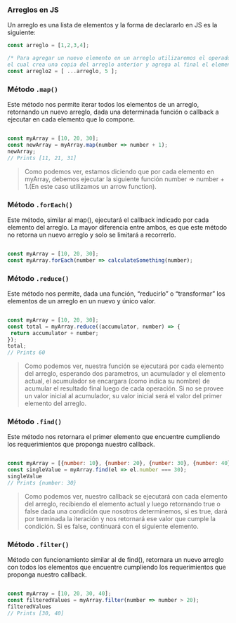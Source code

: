 ### Arreglos en JS

Un arreglo es una lista de elementos y la forma de declararlo en JS es la siguiente:

```javascript
const arreglo = [1,2,3,4];

/* Para agregar un nuevo elemento en un arreglo utilizaremos el operador spread
el cual crea una copia del arreglo anterior y agrega al final el elemento que coloques. */
const arreglo2 = [ ...arreglo, 5 ];

```


### Método `.map()`

Este método nos permite iterar todos los elementos de un arreglo, retornando un nuevo arreglo,
dada una determinada función o callback a ejecutar en cada elemento que lo compone.

```javascript

const myArray = [10, 20, 30];
const newArray = myArray.map(number => number + 1);
newArray;
// Prints [11, 21, 31]
```

> Como podemos ver, estamos diciendo que por cada elemento en myArray, debemos ejecutar la siguiente función number => number + 1.(En este caso utilizamos un arrow function).



### Método `.forEach()`

Este método, similar al map(), ejecutará el callback indicado por cada elemento del arreglo.
La mayor diferencia entre ambos, es que este método no retorna un nuevo arreglo y solo se limitará a recorrerlo.

```javascript

const myArray = [10, 20, 30];
const myArray.forEach(number => calculateSomething(number);
```


### Método `.reduce()`

Este método nos permite, dada una función, “reducirlo” o “transformar” los elementos de un arreglo en un nuevo y único valor.

```javascript

const myArray = [10, 20, 30];
const total = myArray.reduce((accumulator, number) => {
 return accumulator + number;
});
total;
// Prints 60
```

> Como podemos ver, nuestra función se ejecutará por cada elemento del arreglo, esperando dos parametros,
un acumulador y el elemento actual, el acumulador se encargara (como indica su nombre) de acumular el resultado final
luego de cada operación. Si no se provee un valor inicial al acumulador,
su valor inicial será el valor del primer elemento del arreglo.


### Método `.find()`

Este método nos retornara el primer elemento que encuentre cumpliendo los requerimientos que proponga nuestro callback.

```javascript

const myArray = [{number: 10}, {number: 20}, {number: 30}, {number: 40}];
const singleValue = myArray.find(el => el.number === 30);
singleValue
// Prints {number: 30}
```

> Como podemos ver, nuestro callback se ejecutará con cada elemento del arreglo, recibiendo 
el elemento actual y luego retornando true o false dada una condición que nosotros determinemos, 
si es true, dará por terminada la iteración y nos retornará ese valor que cumple la condición. Si es false, 
continuará con el siguiente elemento.


### Método `.filter()`

Método con funcionamiento similar al de find(), retornara un nuevo arreglo con todos los elementos
que encuentre cumpliendo los requerimientos que proponga nuestro callback.

~~~javascript

const myArray = [10, 20, 30, 40];
const filteredValues = myArray.filter(number => number > 20);
filteredValues
// Prints [30, 40]
~~~